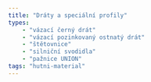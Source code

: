```yaml
---
title: "Dráty a speciální profily"
types:
    - "vázací černý drát"
    - "vázací pozinkovaný ostnatý drát"
    - "štětovnice"
    - "silniční svodidla"
    - "pažnice UNION"
tags: "hutni-material"
---
```

